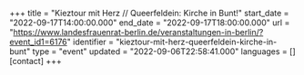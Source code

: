 +++
title = "Kieztour mit Herz // Queerfeldein: Kirche in Bunt!"
start_date = "2022-09-17T14:00:00.000"
end_date = "2022-09-17T18:00:00.000"
url = "https://www.landesfrauenrat-berlin.de/veranstaltungen-in-berlin/?event_id1=6176"
identifier = "kieztour-mit-herz-queerfeldein-kirche-in-bunt"
type = "event"
updated = "2022-09-06T22:58:41.000"
languages = []
[contact]
+++